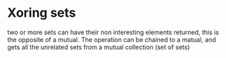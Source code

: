 # Xoring sets

two or more sets can have their non interesting elements returned, this is the opposite of a mutual.
The operation can be chained to a matual, and gets all the unrelated sets from a mutual collection (set of sets) 
